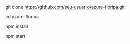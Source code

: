 git clone https://github.com/seu-usuario/azure-floripa.git

cd azure-floripa

npm install

npm start